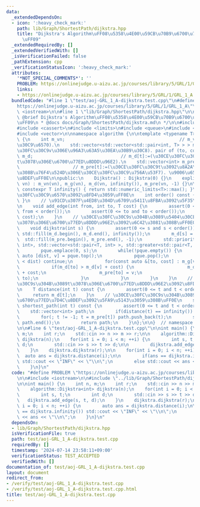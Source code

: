 ```yaml
---
data:
  _extendedDependsOn:
  - icon: ':heavy_check_mark:'
    path: lib/Graph/ShortestPath/dijkstra.hpp
    title: "Dijkstra's Algorithm\uFF08\u5358\u4E00\u59CB\u70B9\u6700\u77ED\u7D4C\u8DEF\
      \uFF09"
  _extendedRequiredBy: []
  _extendedVerifiedWith: []
  _isVerificationFailed: false
  _pathExtension: cpp
  _verificationStatusIcon: ':heavy_check_mark:'
  attributes:
    '*NOT_SPECIAL_COMMENTS*': ''
    PROBLEM: https://onlinejudge.u-aizu.ac.jp/courses/library/5/GRL/1/GRL_1_A
    links:
    - https://onlinejudge.u-aizu.ac.jp/courses/library/5/GRL/1/GRL_1_A
  bundledCode: "#line 1 \"test/aoj-GRL_1_A-dijkstra.test.cpp\"\n#define PROBLEM \"\
    https://onlinejudge.u-aizu.ac.jp/courses/library/5/GRL/1/GRL_1_A\"\n\n#include\
    \ <iostream>\n\n#line 1 \"lib/Graph/ShortestPath/dijkstra.hpp\"\n\n\n\n/**\n *\
    \ @brief Dijkstra's Algorithm\uFF08\u5358\u4E00\u59CB\u70B9\u6700\u77ED\u7D4C\u8DEF\
    \uFF09\n * @docs docs/Graph/ShortestPath/dijkstra.md\n */\n\n#include <algorithm>\n\
    #include <cassert>\n#include <limits>\n#include <queue>\n#include <utility>\n\
    #include <vector>\n\nnamespace algorithm {\n\ntemplate <typename T>\nclass Dijkstra\
    \ {\n    int m_vn;                                           // m_vn:=(\u30CE\u30FC\
    \u30C9\u6570).\n    std::vector<std::vector<std::pair<int, T> > > m_g;  // m_g[v][]:=(\u30CE\
    \u30FC\u30C9v\u306E\u96A3\u63A5\u30EA\u30B9\u30C8). pair of (to, cost).\n    std::vector<T>\
    \ m_d;                                 // m_d[t]:=(\u30CE\u30FC\u30C9s\u304B\u3089\
    t\u3078\u306E\u6700\u77ED\u8DDD\u96E2).\n    std::vector<int> m_pre;         \
    \                    // m_pre[t]:=(\u30CE\u30FC\u30C9t\u3092\u8A2A\u554F\u3059\
    \u308B\u76F4\u524D\u306E\u30CE\u30FC\u30C9\u756A\u53F7). \u9006\u65B9\u5411\u7D4C\
    \u8DEF\uFF0E\n\npublic:\n    Dijkstra() : Dijkstra(0) {}\n    explicit Dijkstra(size_t\
    \ vn) : m_vn(vn), m_g(vn), m_d(vn, infinity()), m_pre(vn, -1) {}\n\n    static\
    \ constexpr T infinity() { return std::numeric_limits<T>::max(); }\n    // \u30CE\
    \u30FC\u30C9\u6570\u3092\u8FD4\u3059\uFF0E\n    int order() const { return m_vn;\
    \ }\n    // \u91CD\u307F\u4ED8\u304D\u6709\u5411\u8FBA\u3092\u5F35\u308B\uFF0E\
    \n    void add_edge(int from, int to, T cost) {\n        assert(0 <= from and\
    \ from < order());\n        assert(0 <= to and to < order());\n        m_g[from].emplace_back(to,\
    \ cost);\n    }\n    // \u30CE\u30FC\u30C9s\u304B\u3089\u5404\u30CE\u30FC\u30C9\
    \u3078\u306E\u6700\u77ED\u8DDD\u96E2\u3092\u6C42\u3081\u308B\uFF0EO(|E|*log|V|).\n\
    \    void dijkstra(int s) {\n        assert(0 <= s and s < order());\n       \
    \ std::fill(m_d.begin(), m_d.end(), infinity());\n        m_d[s] = 0;\n      \
    \  std::fill(m_pre.begin(), m_pre.end(), -1);\n        std::priority_queue<std::pair<T,\
    \ int>, std::vector<std::pair<T, int> >, std::greater<std::pair<T, int> > > pque;\n\
    \        pque.emplace(0, s);\n        while(!pque.empty()) {\n            const\
    \ auto [dist, v] = pque.top();\n            pque.pop();\n            if(m_d[v]\
    \ < dist) continue;\n            for(const auto &[to, cost] : m_g[v]) {\n    \
    \            if(m_d[to] > m_d[v] + cost) {\n                    m_d[to] = m_d[v]\
    \ + cost;\n                    m_pre[to] = v;\n                    pque.emplace(m_d[to],\
    \ to);\n                }\n            }\n        }\n    }\n    // \u30CE\u30FC\
    \u30C9s\u304B\u3089t\u3078\u306E\u6700\u77ED\u8DDD\u96E2\u3092\u8FD4\u3059\uFF0E\
    \n    T distance(int t) const {\n        assert(0 <= t and t < order());\n   \
    \     return m_d[t];\n    }\n    // \u30CE\u30FC\u30C9s\u304B\u3089t\u3078\u306E\
    \u6700\u77ED\u7D4C\u8DEF\u3092\u5FA9\u5143\u3059\u308B\uFF0E\n    std::vector<int>\
    \ shortest_path(int t) const {\n        assert(0 <= t and t < order());\n    \
    \    std::vector<int> path;\n        if(distance(t) == infinity()) return path;\n\
    \        for(; t != -1; t = m_pre[t]) path.push_back(t);\n        std::reverse(path.begin(),\
    \ path.end());\n        return path;\n    }\n};\n\n}  // namespace algorithm\n\
    \n\n#line 6 \"test/aoj-GRL_1_A-dijkstra.test.cpp\"\n\nint main() {\n    int n,\
    \ m;\n    int r;\n    std::cin >> n >> m >> r;\n\n    algorithm::Dijkstra<int>\
    \ dijkstra(n);\n    for(int i = 0; i < m; ++i) {\n        int s, t;\n        int\
    \ d;\n        std::cin >> s >> t >> d;\n\n        dijkstra.add_edge(s, t, d);\n\
    \    }\n    dijkstra.dijkstra(r);\n\n    for(int i = 0; i < n; ++i) {\n      \
    \  auto ans = dijkstra.distance(i);\n\n        if(ans == dijkstra.infinity())\
    \ std::cout << \"INF\" << \"\\n\";\n        else std::cout << ans << \"\\n\";\n\
    \    }\n}\n"
  code: "#define PROBLEM \"https://onlinejudge.u-aizu.ac.jp/courses/library/5/GRL/1/GRL_1_A\"\
    \n\n#include <iostream>\n\n#include \"../lib/Graph/ShortestPath/dijkstra.hpp\"\
    \n\nint main() {\n    int n, m;\n    int r;\n    std::cin >> n >> m >> r;\n\n\
    \    algorithm::Dijkstra<int> dijkstra(n);\n    for(int i = 0; i < m; ++i) {\n\
    \        int s, t;\n        int d;\n        std::cin >> s >> t >> d;\n\n     \
    \   dijkstra.add_edge(s, t, d);\n    }\n    dijkstra.dijkstra(r);\n\n    for(int\
    \ i = 0; i < n; ++i) {\n        auto ans = dijkstra.distance(i);\n\n        if(ans\
    \ == dijkstra.infinity()) std::cout << \"INF\" << \"\\n\";\n        else std::cout\
    \ << ans << \"\\n\";\n    }\n}\n"
  dependsOn:
  - lib/Graph/ShortestPath/dijkstra.hpp
  isVerificationFile: true
  path: test/aoj-GRL_1_A-dijkstra.test.cpp
  requiredBy: []
  timestamp: '2024-07-14 23:58:11+09:00'
  verificationStatus: TEST_ACCEPTED
  verifiedWith: []
documentation_of: test/aoj-GRL_1_A-dijkstra.test.cpp
layout: document
redirect_from:
- /verify/test/aoj-GRL_1_A-dijkstra.test.cpp
- /verify/test/aoj-GRL_1_A-dijkstra.test.cpp.html
title: test/aoj-GRL_1_A-dijkstra.test.cpp
---
```

